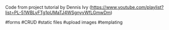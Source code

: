 Code from project tutorial by Dennis Ivy (https://www.youtube.com/playlist?list=PL-51WBLyFTg1pUMaTJ4WSgnyvWfLGmwDm)

#forms #CRUD #static files #upload images #templating
